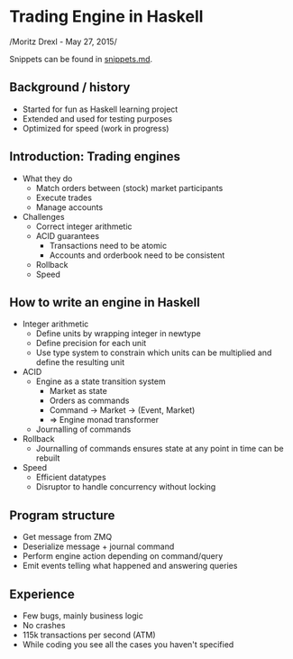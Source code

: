 # Trading Engine in Haskell

/Moritz Drexl - May 27, 2015/

Snippets can be found in [snippets.md](snippets.md).

## Background / history

- Started for fun as Haskell learning project
- Extended and used for testing purposes
- Optimized for speed (work in progress)

## Introduction: Trading engines

- What they do
  - Match orders between (stock) market participants
  - Execute trades
  - Manage accounts
- Challenges
  - Correct integer arithmetic
  - ACID guarantees
    - Transactions need to be atomic
    - Accounts and orderbook need to be consistent
  - Rollback
  - Speed

## How to write an engine in Haskell

- Integer arithmetic
  - Define units by wrapping integer in newtype
  - Define precision for each unit
  - Use type system to constrain which units can be multiplied and define the resulting unit
- ACID
  - Engine as a state transition system
    - Market as state
    - Orders as commands
    - Command -> Market -> (Event, Market)
    - => Engine monad transformer
  - Journalling of commands
- Rollback
  - Journalling of commands ensures state at any point in time can be rebuilt
- Speed
  - Efficient datatypes
  - Disruptor to handle concurrency without locking

## Program structure

- Get message from ZMQ
- Deserialize message + journal command
- Perform engine action depending on command/query
- Emit events telling what happened and answering queries

## Experience

- Few bugs, mainly business logic
- No crashes
- 115k transactions per second (ATM)
- While coding you see all the cases you haven't specified
